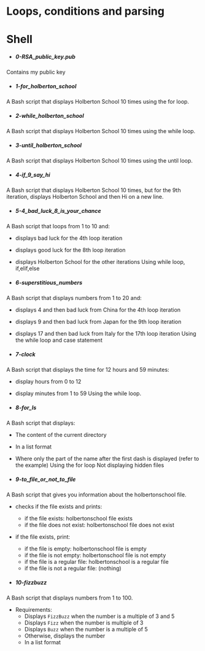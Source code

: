 # Loops, conditions and parsing

# Shell

- ##### 0-RSA_public_key.pub
Contains my public key

- ##### 1-for_holberton_school
A Bash script that displays Holberton School 10 times using the for loop.

- ##### 2-while_holberton_school
A Bash script that displays Holberton School 10 times using the while loop.

- ##### 3-until_holberton_school
A Bash script that displays Holberton School 10 times using the until loop.

- ##### 4-if_9_say_hi
A  Bash script that displays Holberton School 10 times, but for the 9th
 iteration, displays Holberton School and then Hi on a new line.

- ##### 5-4_bad_luck_8_is_your_chance
A  Bash script that loops from 1 to 10 and:
   - displays bad luck for the 4th loop iteration
   - displays good luck for the 8th loop iteration
   - displays Holberton School for the other iterations
Using while loop, if,elif,else

- ##### 6-superstitious_numbers
A Bash script that displays numbers from 1 to 20 and:
  - displays 4 and then bad luck from China for the 4th loop iteration
  - displays 9 and then bad luck from Japan for the 9th loop iteration
  - displays 17 and then bad luck from Italy for the 17th loop iteration
Using the while loop and case statement

- ##### 7-clock
A Bash script that displays the time for 12 hours and 59 minutes:
  - display hours from 0 to 12
  - display minutes from 1 to 59
Using the while loop.

- ##### 8-for_ls
A Bash script that displays:
  - The content of the current directory
  - In a list format
  - Where only the part of the name after the first dash is displayed
   (refer to the example)
Using the for loop
Not displaying hidden files

- ##### 9-to_file_or_not_to_file
A Bash script that gives you information about the holbertonschool file.
  - checks if the file exists and prints:
    - if the file exists: holbertonschool file exists
    - if the file does not exist: holbertonschool file does not exist
  - if the file exists, print:
    - if the file is empty: holbertonschool file is empty
    - if the file is not empty: holbertonschool file is not empty
    - if the file is a regular file: holbertonschool is a regular file
    - if the file is not a regular file: (nothing)

- ##### 10-fizzbuzz
A Bash script that displays numbers from 1 to 100.
- Requirements:<br>
	- Displays `FizzBuzz` when the number is a multiple of 3 and 5<br>
	- Displays `Fizz` when the number is multiple of 3<br>
	- Displays `Buzz` when the number is a multiple of 5<br>
	- Otherwise, displays the number<br>
	- In a list format
